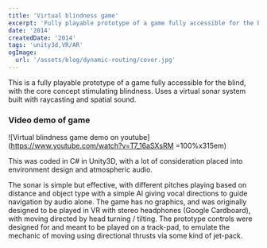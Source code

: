 ```yaml
---
title: 'Virtual blindness game'
excerpt: 'Fully playable prototype of a game fully accessible for the blind, with the core concept stimulating blindness. Uses a virtual sonar system built with raycasting and spatial sound.'
date: '2014'
createdDate: '2014'
tags: 'unity3d,VR/AR'
ogImage:
  url: '/assets/blog/dynamic-routing/cover.jpg'
---
```


This is a fully playable prototype of a game fully accessible for the blind, with the core concept stimulating blindness. Uses a virtual sonar system built with raycasting and spatial sound.

### Video demo of game

![Virtual blindness game demo on youtube](https://www.youtube.com/watch?v=T7_16aSXsRM =100%x315em)

This was coded in C# in Unity3D, with a lot of consideration placed into environment design and atmospheric audio.

The sonar is simple but effective, with different pitches playing based on distance and object type with a simple AI giving vocal directions to guide navigation by audio alone. The game has no graphics, and was originally designed to be played in VR with stereo headphones (Google Cardboard), with moving directed by head turning / tilting. The prototype controls were designed for and meant to be played on a track-pad, to emulate the mechanic of moving using directional thrusts via some kind of jet-pack.
